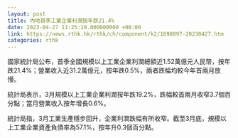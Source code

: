 ```yaml
---
layout: post
title: 內地首季工業企業利潤按年跌21.4%
date: 2023-04-27 11:25:19.000000000 +08:00
link: https://news.rthk.hk/rthk/ch/component/k2/1698097-20230427.htm
categories: rthk
---
```


國家統計局公布，首季全國規模以上工業企業利潤總額近1.52萬億元人民幣，按年跌21.4%；營業收入近31.2萬億元，按年跌0.5%，兩者跌幅均較今年首兩月放慢。

統計局表示，3月規模以上工業企業利潤按年跌19.2%，跌幅較首兩月收窄3.7個百分點；當月營業收入按年增長0.6%。

統計局指，3月工業生產穩步回升，企業利潤跌幅有所收窄。截至3月底，規模以上工業企業資產負債率為57.1%，按年升0.3個百分點。
